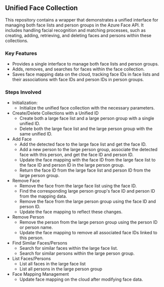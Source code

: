 
## Unified Face Collection

This repository contains a wrapper that demonstrates a unified interface for managing both face lists and person groups in the Azure Face API. It includes handling facial recognition and matching processes, such as creating, adding, retrieving, and deleting faces and persons within these collections.

### Key Features

* Provides a single interface to manage both face lists and person groups.
* Adds, removes, and searches for faces within the face collection.
* Saves face mapping data on the cloud, tracking face IDs in face lists and their associations with face IDs and person IDs in person groups.

### Steps Involved

* Initialization:
    * Initialize the unified face collection with the necessary parameters.
* Create/Delete Collections with a Unified ID
    * Create both a large face list and a large person group with a single unified ID.
    * Delete both the large face list and the large person group with the same unified ID.
* Add Face
    * Add the detected face to the large face list and get the face ID.
    * Add a new person to the large person group, associate the detected face with this person, and get the face ID and person ID.
    * Update the face mapping with the face ID from the large face list to the face ID and person ID in the large person group.
    * Return the face ID from the large face list and person ID from the large person group.
* Remove Face
    * Remove the face from the large face list using the face ID.
    * Find the corresponding large person group's face ID and person ID from the mapping data.
    * Remove the face from the large person group using the face ID and person ID.
    * Update the face mapping to reflect these changes.
* Remove Person
    * Remove the person from the large person group using the person ID or person name.
    * Update the face mapping to remove all associated face IDs linked to this person.
* Find Similar Faces/Persons
    * Search for similar faces within the large face list.
    * Search for similar persons within the large person group.
* List Faces/Persons
    * List all faces in the large face list
    * List all persons in the large person group
* Face Mapping Management
    * Update face mapping on the cloud after modifying face data.



